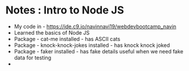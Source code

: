 # Notes : Intro to Node JS

- My code in - https://ide.c9.io/navinnavi19/webdevbootcamp_navin
- Learned the basics of Node JS
- Package - cat-me installed - has ASCII cats
- Package - knock-knock-jokes installed - has knock knock joked
- Package - faker installed - has fake details useful when we need fake data for testing
- 